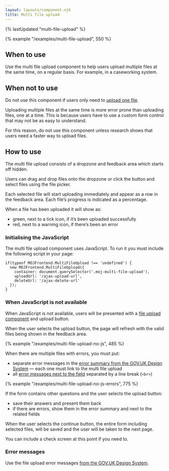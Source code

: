 ```yaml
---
layout: layouts/component.njk
title: Multi file upload
---
```


{% lastUpdated "multi-file-upload" %}

{% example "/examples/multi-file-upload", 550 %}

## When to use

Use the multi file upload component to help users upload multiple files at the same time, on a regular basis. For example, in a caseworking system.

## When not to use

Do not use this component if users only need to [upload one file](../../patterns/upload-files).

Uploading multiple files at the same time is more error prone than uploading files, one at a time. This is because users have to use a custom form control that may not be as easy to understand.

For this reason, do not use this component unless research shows that users need a faster way to upload files.

## How to use

The multi file upload consists of a dropzone and feedback area which starts off hidden.

<!-- [Image] -->

Users can drag and drop files onto the dropzone or click the button and select files using the file picker.

Each selected file will start uploading immediately and appear as a row in the feedback area. Each file’s progress is indicated as a percentage.

<!-- [Image] -->

When a file has been uploaded it will show as:

- green, next to a tick icon, if it’s been uploaded successfully
- red, next to a warning icon, if there’s been an error

<!-- [Image] -->

### Initialising the JavaScript

The multi file upload component uses JavaScript. To run it you must include the following script in your page:

```
if(typeof MOJFrontend.MultiFileUpload !== 'undefined') {
  new MOJFrontend.MultiFileUpload({
    container: document.querySelector('.moj-multi-file-upload'),
    uploadUrl: '/ajax-upload-url',
    deleteUrl: '/ajax-delete-url'
  });
}
```

### When JavaScript is not available

When JavaScript is not available, users will be presented with a [file upload component](https://design-system.service.gov.uk/components/file-upload/) and upload button.

When the user selects the upload button, the page will refresh with the valid files being shown in the feedback area.

{% example "/examples/multi-file-upload-no-js", 485 %}

When there are multiple files with errors, you must put:

- separate error messages in the [error summary from the GOV.UK Design System](https://design-system.service.gov.uk/components/error-summary/) — each one must link to the multi file upload
- all [error messages next to the field](https://design-system.service.gov.uk/components/error-message/) separated by a line break (`<br>`)

{% example "/examples/multi-file-upload-no-js-errors", 775 %}

If the form contains other questions and the user selects the upload button:

- save their answers and present them back
- if there are errors, show them in the error summary and next to the related fields

When the user selects the continue button, the entire form including selected files, will be saved and the user will be taken to the next page.

You can include a check screen at this point if you need to.

### Error messages

Use the file upload error messages [from the GOV.UK Design System](https://design-system.service.gov.uk/components/file-upload/#error-messages).
